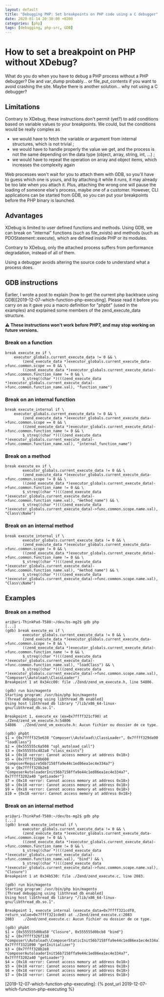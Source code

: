 ```yaml
---
layout: default
title: "Debugging PHP: Set breakpoints on PHP code using a C debugger"
date: 2020-01-14 20:30:00 +0200
categories: [php]
tags: [debugging, php-src, GDB]
---
```


# How to set a breakpoint on PHP without XDebug?

What do you do when you have to debug a PHP process without a PHP debugger? 
Die and var\_dump probably... or file\_put\_contents if you want to avoid crashing the site. 
Maybe there is another solution... why not using a C debugger?

## Limitations
Contrary to XDebug, these instructions don't permit (yet?) to add conditions based on variable values to your breakpoints. We could, but the conditions would be really complex as 
* we would have to fetch the variable or argument from internal structures, which is not trivial ;
* we would have to handle properly the value we get, and the process is not the same depending on the data type (object, array, string, int, ...) ;
* we would have to repeat the operation on array and object items, which increases the complexity again

Web processes won't wait for you to attach them with GDB, so you'll have to guess which one is yours, and by attaching it while it runs, it may already be too late when you attach it. Plus, attaching the wrong one will pause the loading of someone else's process, maybe one of a customer. However, CLI applications can be started from GDB, so you can put your breakpoints before the PHP binary is launched.

## Advantages
XDebug is limited to user defined functions and methods. Using GDB, we can break on "internal" functions (such as file\_exists) and methods (such as PDOStatement::execute), which are defined inside PHP or its modules.

Contrary to XDebug, only the attached process suffers from performance degradation, instead of all of them.

Using a debugger avoids altering the source code to understand what a process does.

## GDB instructions

Earlier, I wrote a post to explain [how to get the current php backtrace using GDB][2019-12-07-which-function-php-executing]. Please read it before you carry on as it gave you a macro definition for "phpbt" (used in the examples) and explained some members of the zend\_execute\_data structure.

**⚠️  These instructions won't work before PHP7, and may stop working on future versions.**

### Break on a function
```
break execute_ex if \
	executor_globals.current_execute_data != 0 && \
        (zend_execute_data *)executor_globals.current_execute_data->func.common.scope == 0 && \
        ((zend_execute_data *)executor_globals.current_execute_data)->func.common.function_name != 0 && \
        $_streq((char *)(((zend_execute_data *)executor_globals.current_execute_data)->func.common.function_name.val), "function_name")
```

### Break on an internal function
```
break execute_internal if \
	executor_globals.current_execute_data != 0 && \
        (zend_execute_data *)executor_globals.current_execute_data->func.common.scope == 0 && \
        ((zend_execute_data *)executor_globals.current_execute_data)->func.common.function_name != 0 && \
        $_streq((char *)(((zend_execute_data *)executor_globals.current_execute_data)->func.common.function_name.val), "internal_function_name")
```

### Break on a method
```
break execute_ex if \
        executor_globals.current_execute_data != 0 && \
        (zend_execute_data *)executor_globals.current_execute_data->func.common.scope != 0 && \
        ((zend_execute_data *)executor_globals.current_execute_data)->func.common.function_name != 0 && \
        $_streq((char *)(((zend_execute_data *)executor_globals.current_execute_data)->func.common.function_name.val), "method_name") && \
        $_streq((char *)(((zend_execute_data *)executor_globals.current_execute_data)->func.common.scope.name.val), "Class\\Name")
```

### Break on an internal method
```
break execute_internal if \
        executor_globals.current_execute_data != 0 && \
        (zend_execute_data *)executor_globals.current_execute_data->func.common.scope != 0 && \
        ((zend_execute_data *)executor_globals.current_execute_data)->func.common.function_name != 0 && \
        $_streq((char *)(((zend_execute_data *)executor_globals.current_execute_data)->func.common.function_name.val), "method_name") && \
        $_streq((char *)(((zend_execute_data *)executor_globals.current_execute_data)->func.common.scope.name.val), "Class\\Name")
```

## Examples
### Break on a method
```
ari@ari-ThinkPad-T580:~/dev/bs-mg2$ gdb php
[...]
(gdb) break execute_ex if \
        executor_globals.current_execute_data != 0 && \
        (zend_execute_data *)executor_globals.current_execute_data->func.common.scope != 0 && \
        ((zend_execute_data *)executor_globals.current_execute_data)->func.common.function_name != 0 && \
        $_streq((char *)(((zend_execute_data *)executor_globals.current_execute_data)->func.common.function_name.val), "loadClass") && \
        $_streq((char *)(((zend_execute_data *)executor_globals.current_execute_data)->func.common.scope.name.val), "Composer\\Autoload\\ClassLoader")
Breakpoint 1 at 0x34cc00: file ./Zend/zend_vm_execute.h, line 54806.

(gdb) run bin/magento 
Starting program: /usr/bin/php bin/magento
[Thread debugging using libthread_db enabled]
Using host libthread_db library "/lib/x86_64-linux-gnu/libthread_db.so.1".

Breakpoint 1, execute_ex (ex=0x7ffff321cf90) at ./Zend/zend_vm_execute.h:54806
54806	./Zend/zend_vm_execute.h: Aucun fichier ou dossier de ce type.

(gdb) phpbt
$1 = {0x7ffff325e638 "Composer\\Autoload\\ClassLoader", 0x7ffff329da90 "loadClass"}
$2 = {0x555555c6a508 "spl_autoload_call"}
$3 = {0x555555c482a8 "class_exists"}
$4 = {0x18 <error: Cannot access memory at address 0x18>}
$5 = {0x7ffff328b608 "composerRequire56b7158ffa9e44c1ed86ea1ec4e334a7"}
$6 = {0x7ffff328b2e8 "ComposerAutoloaderInit56b7158ffa9e44c1ed86ea1ec4e334a7", 0x7ffff3202a40 "getLoader"}
$7 = {0x18 <error: Cannot access memory at address 0x18>}
$8 = {0x18 <error: Cannot access memory at address 0x18>}
$9 = {0x18 <error: Cannot access memory at address 0x18>}
$10 = {0x18 <error: Cannot access memory at address 0x18>}
```

### Break on an internal method
```
ari@ari-ThinkPad-T580:~/dev/bs-mg2$ gdb php
[...]
(gdb) break execute_internal if \
        executor_globals.current_execute_data != 0 && \
        (zend_execute_data *)executor_globals.current_execute_data->func.common.scope != 0 && \
        ((zend_execute_data *)executor_globals.current_execute_data)->func.common.function_name != 0 && \
        $_streq((char *)(((zend_execute_data *)executor_globals.current_execute_data)->func.common.function_name.val), "bind") && \
        $_streq((char *)(((zend_execute_data *)executor_globals.current_execute_data)->func.common.scope.name.val), "Closure")
Breakpoint 1 at 0x34b530: file ./Zend/zend_execute.c, line 2083.

(gdb) run bin/magento 
Starting program: /usr/bin/php bin/magento
[Thread debugging using libthread_db enabled]
Using host libthread_db library "/lib/x86_64-linux-gnu/libthread_db.so.1".

Breakpoint 1, execute_internal (execute_data=0x7ffff321cdf0, return_value=0x7ffff321cde0) at ./Zend/zend_execute.c:2083
2083	./Zend/zend_execute.c: Aucun fichier ou dossier de ce type.

(gdb) phpbt
$1 = {0x555555d0ba58 "Closure", 0x555555d0bcb8 "bind"}
$2 = {0x7ffff326f138 "Composer\\Autoload\\ComposerStaticInit56b7158ffa9e44c1ed86ea1ec4e334a7", 0x7ffff3321090 "getInitializer"}
$3 = {0x7ffff328b2e8 "ComposerAutoloaderInit56b7158ffa9e44c1ed86ea1ec4e334a7", 0x7ffff3202a40 "getLoader"}
$4 = {0x18 <error: Cannot access memory at address 0x18>}
$5 = {0x18 <error: Cannot access memory at address 0x18>}
$6 = {0x18 <error: Cannot access memory at address 0x18>}
$7 = {0x18 <error: Cannot access memory at address 0x18>}
```

[2019-12-07-which-function-php-executing]: {% post_url 2019-12-07-which-function-php-executing %}       

